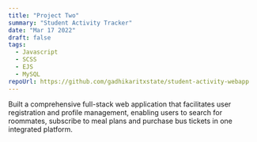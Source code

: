 ```yaml
---
title: "Project Two"
summary: "Student Activity Tracker"
date: "Mar 17 2022"
draft: false
tags:
  - Javascript
  - SCSS
  - EJS
  - MySQL
repoUrl: https://github.com/gadhikaritxstate/student-activity-webapp
---
```


Built a comprehensive full-stack web application that facilitates user registration and profile management, enabling users to search for roommates, subscribe to meal plans and purchase bus tickets in one integrated platform.
